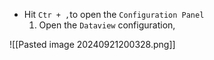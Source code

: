 - Hit `Ctr + ,`to open the `Configuration Panel`
	1. Open the `Dataview` configuration,


![[Pasted image 20240921200328.png]]
